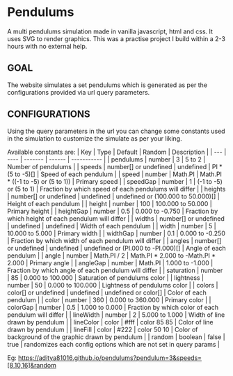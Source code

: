 # Pendulums

A multi pendulums simulation made in vanilla javascript, html and css.
It uses SVG to render graphics.
This was a practise project I build within a 2-3 hours with no external help.

## GOAL

The website simulates a set pendulums which is generated as per the configurations provided via url query parameters.

## CONFIGURATIONS

Using the query parameters in the url you can change some constants used in the simulation to customize the simulate as per your liking.

Available constants are:
| Key | Type | Default | Random | Description |
| --- | ---- | ------- | ------ | ----------- |
| pendulums | number | 3 | 5 to 2 | Number of pendulums |
| speeds | number[] or undefined | undefined | PI \* (5 to -5)[] | Speed of each pendulum |
| speed | number | Math.PI | Math.PI \* ((-1 to -5) or (5 to 1)) | Primary speed |
| speedGap | number | 1 | (-1 to -5) or (5 to 1) | Fraction by which speed of each pendulums will differ |
| heights | number[] or undefined | undefined | undefined or (100.000 to 50.000)[] | Height of each pendulum |
| height | number | 100 | 100.000 to 50.000 | Primary height |
| heightGap | number | 0.5 | 0.000 to -0.750 | Fraction by which height of each pendulum will differ |
| widths | number[] or undefined | undefined | undefined | Width of each pendulum |
| width | number | 5 | 10.000 to 5.000 | Primary width |
| widthGap | number | 0.1 | 0.000 to -0.250 | Fraction by which width of each pendulum will differ |
| angles | number[] or undefined | undefined | undefined or (PI.000 to -PI.000)[] | Angle of each pendulum |
| angle | number | Math.PI / 2 | Math.PI \* 2.000 to -Math.PI \* 2.000 | Primary angle |
| angleGap | number | Math.PI | 1.000 to -1.000 | Fraction by which angle of each pendulum will differ |
| saturation | number | 85 | 0.000 to 100.000 | Saturation of pendulums color |
| lightness | number | 50 | 0.000 to 100.000 | Lightness of pendulums color |
| colors | color[] or undefined | undefined | undefined or color[] | Color of each pendulum |
| color | number | 360 | 0.000 to 360.000 | Primary color |
| colorGap | number | 0.5 | 1.000 to 0.000 | Fraction by which color of each pendulum will differ |
| lineWidth | number | 2 | 5.000 to 1.000 | Width of line drawn by pendulum |
| lineColor | color | #fff | color 85 85 | Color of line drawn by pendulum |
| lineFill | color | #222 | color 50 10 | Color of background of the graphic drawn by pendulum |
| random | boolean | false | true | randomizes each config options which are not set in query params |

Eg: https://aditya81016.github.io/pendulums?pendulum=3&speeds=[8,10,16]&random
